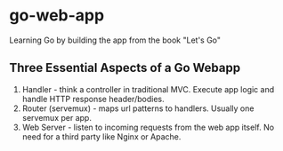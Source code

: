 # go-web-app

Learning Go by building the app from the book "Let's Go"


## Three Essential Aspects of a Go Webapp

1. Handler - think a controller in traditional MVC. Execute app logic and handle HTTP response header/bodies.
2. Router (servemux) - maps url patterns to handlers. Usually one servemux per app.
3. Web Server - listen to incoming requests from the web app itself. No need for a third party like Nginx or Apache.

